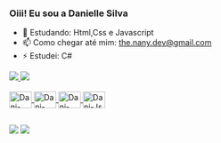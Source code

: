 ### Oiii! Eu sou a Danielle Silva

- 🌱 Estudando: Html,Css e Javascript
- 📫 Como chegar até mim: the.nany.dev@gmail.com
- ⚡ Estudei: C#

 <div>
 <a href="https://beacons.ai/nanydev">
    <img heigth="180cm" src="https://github-readme-stats.vercel.app/api?username=nanydev&show_icons=true&theme=dracula&iconclude_all_commits=true&count_private=true"/>
    <img heigth="180cm" src="https://github-readme-stats.vercel.app/api/top-langs/?username=nanydev&layout=compact&langs_count=16&theme=dracula"/>
 </div>
  
  <div style="display: inline_block"><br>
    <img align="center" alt=Dani-Csharp height="30" width="40" src="https://cdn.jsdelivr.net/gh/devicons/devicon/icons/csharp/csharp-original.svg" />
    <img align="center" alt=Dani-Html height="30" width="40"src="https://cdn.jsdelivr.net/gh/devicons/devicon/icons/html5/html5-original.svg" />
    <img align="center" alt=Dani-Css height="30" width="40" src="https://cdn.jsdelivr.net/gh/devicons/devicon/icons/css3/css3-original.svg" />
    <img align="center" alt=Dani-Js height="30" width="40"src="https://cdn.jsdelivr.net/gh/devicons/devicon/icons/javascript/javascript-original.svg" />
  </div>
  
  ##

 <div>
  <a href = "mailto:the.nany.dev@gmail.com"><img src="https://img.shields.io/badge/-Gmail-%23333?style=for-the-badge&logo=gmail&logoColor=white" target="_blank"></a>
   <a href="https://www.linkedin.com/in/danielle-maria-silva-4b3131224" target="_blank"><img src="https://img.shields.io/badge/-LinkedIn-%230077B5?style=for-the-badge&logo=linkedin&logoColor=white" target="_blank"></a> 
 </div>
